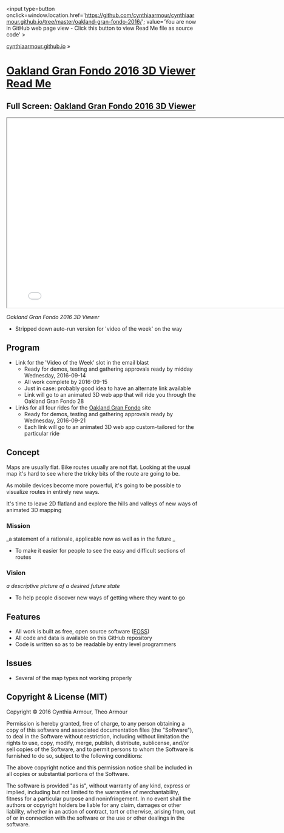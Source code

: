 <span style=display:none; >[You are now in GitHub source code view - click this link to view Read Me file as a web page]
( https://cynthiaarmour.github.io/oakland-gran-fondo-2016/index.html#readme.md "View file as a web page." ) </span>
<input type=button onclick=window.location.href='https://github.com/cynthiaarmour/cynthiaarmour.github.io/tree/master/oakland-gran-fondo-2016/'; value='You are now in GitHub web page view - Click this button to view Read Me file as source code' >

[cynthiaarmour.github.io]( http://cynthiaarmour.github.io ) &raquo;

[Oakland Gran Fondo 2016 3D Viewer Read Me]( index.html )
===

## Full Screen: [Oakland Gran Fondo 2016 3D Viewer]( https://cynthiaarmour.github.io/oakland-gran-fondo-2016/code/oakland-gran-fondo-r10.html )

<img src="" style=display:none; width=800 >
<!--
<iframe src=" https://cynthiaarmour.github.io/oakland-gran-fondo-2016/code/oakland-gran-fondo-r10.html" width=800px height=500px ></iframe>
-->

<iframe src=" ./code/oakland-gran-fondo-r10.html" width=800px height=500px onload=this.contentWindow.THR.controls.enableZoom=false; ></iframe>

_Oakland Gran Fondo 2016 3D Viewer_

* Stripped down auto-run version for 'video of the week' on the way


## Program

* Link for the 'Video of the Week' slot in the email blast
	* Ready for demos, testing and gathering approvals ready by midday Wednesday, 2016-09-14
	* All work complete by 2016-09-15
	* Just in case: probably good idea to have an alternate link available
	* Link will go to an animated 3D web app that will ride you through the Oakland Gran Fondo 28
* Links for all four rides for the [Oakland Gran Fondo]( http://www.oaklandgranfondo.com ) site
	* Ready for demos, testing and gathering approvals ready by Wednesday, 2016-09-21
	* Each link will go to an animated 3D web app custom-tailored for the particular ride

## Concept

Maps are usually flat. Bike routes usually are not flat. Looking at the usual map it's hard to see where the tricky bits of the route are going to be.

As mobile devices become more powerful, it's going to be possible to visualize routes in entirely new ways.

It's time to leave 2D flatland and explore the hills and valleys of new ways of animated 3D mapping 



### Mission

_a statement of a rationale, applicable now as well as in the future _

* To make it easier for people to see the easy and difficult sections of routes


### Vision

_a descriptive picture of a desired future state_

* To help people discover new ways of getting where they want to go


## Features

* All work is built as free, open source software ([FOSS]())
* All code and data is available on this GitHub repository
* Code is written so as to be readable by entry level programmers


## Issues

* Several of the map types not working properly


## Copyright & License (MIT)

Copyright &copy; 2016 Cynthia Armour, Theo Armour

Permission is hereby granted, free of charge, to any person obtaining a copy
of this software and associated documentation files (the "Software"), to deal
in the Software without restriction, including without limitation the rights
to use, copy, modify, merge, publish, distribute, sublicense, and/or sell
copies of the Software, and to permit persons to whom the Software is
furnished to do so, subject to the following conditions:

The above copyright notice and this permission notice shall be included in
all copies or substantial portions of the Software.

The software is provided "as is", without warranty of any kind, express or
implied, including but not limited to the warranties of merchantability,
fitness for a particular purpose and noninfringement. In no event shall the
authors or copyright holders be liable for any claim, damages or other
liability, whether in an action of contract, tort or otherwise, arising from,
out of or in connection with the software or the use or other dealings in
the software.
